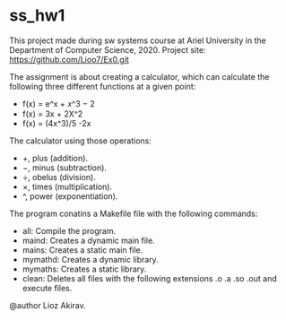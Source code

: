 # ss_hw1

This project made during sw systems course at Ariel University in the Department of Computer Science, 2020.
Project site: https://github.com/Lioo7/Ex0.git

The assignment is about creating a calculator, which can calculate the following three different functions at a given point:
* f(x) = e^x + 𝑥^3 − 2
* f(x) = 3x + 2X^2
* f(x) = (4x^3)/5 -2x

The calculator using those operations:
* +, plus (addition).
* −, minus (subtraction).
* ÷, obelus (division).
* ×, times (multiplication).
* ^, power (exponentiation). 

The program conatins a Makefile file with the following commands:
* all: Compile the program.
* maind: Creates a dynamic main file.
* mains: Creates a static main file.
* mymathd: Creates a dynamic library.
* mymaths: Creates a static library.
* clean: Deletes all files with the following extensions .o .a .so .out and execute files.

@author Lioz Akirav.

